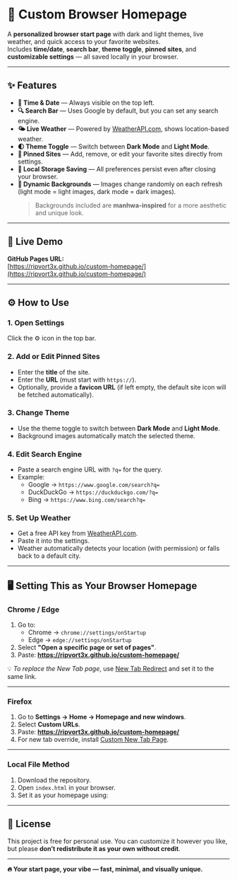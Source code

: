 # 📌 Custom Browser Homepage

A **personalized browser start page** with dark and light themes, live weather, and quick access to your favorite websites.  
Includes **time/date**, **search bar**, **theme toggle**, **pinned sites**, and **customizable settings** — all saved locally in your browser.

---

## ✨ Features

- **📅 Time & Date** — Always visible on the top left.
- **🔍 Search Bar** — Uses Google by default, but you can set any search engine.
- **🌤 Live Weather** — Powered by [WeatherAPI.com](https://www.weatherapi.com/), shows location-based weather.
- **🌓 Theme Toggle** — Switch between **Dark Mode** and **Light Mode**.
- **📌 Pinned Sites** — Add, remove, or edit your favorite sites directly from settings.
- **💾 Local Storage Saving** — All preferences persist even after closing your browser.
- **🎨 Dynamic Backgrounds** — Images change randomly on each refresh (light mode = light images, dark mode = dark images).  
  > Backgrounds included are **manhwa-inspired** for a more aesthetic and unique look.

---

## 🚀 Live Demo

**GitHub Pages URL:**  
[https://ripvort3x.github.io/custom-homepage/](https://ripvort3x.github.io/custom-homepage/)

---

## ⚙️ How to Use

### **1. Open Settings**
Click the ⚙️ icon in the top bar.

### **2. Add or Edit Pinned Sites**
- Enter the **title** of the site.
- Enter the **URL** (must start with `https://`).
- Optionally, provide a **favicon URL** (if left empty, the default site icon will be fetched automatically).

### **3. Change Theme**
- Use the theme toggle to switch between **Dark Mode** and **Light Mode**.
- Background images automatically match the selected theme.

### **4. Edit Search Engine**
- Paste a search engine URL with `?q=` for the query.
- Example:  
  - Google → `https://www.google.com/search?q=`  
  - DuckDuckGo → `https://duckduckgo.com/?q=`  
  - Bing → `https://www.bing.com/search?q=`

### **5. Set Up Weather**
- Get a free API key from [WeatherAPI.com](https://www.weatherapi.com/).
- Paste it into the settings.
- Weather automatically detects your location (with permission) or falls back to a default city.

---

## 🖥 Setting This as Your Browser Homepage

### **Chrome / Edge**
1. Go to:  
   - Chrome → `chrome://settings/onStartup`  
   - Edge → `edge://settings/onStartup`
2. Select **"Open a specific page or set of pages"**.
3. Paste: **https://ripvort3x.github.io/custom-homepage/**

💡 *To replace the New Tab page*, use [New Tab Redirect](https://chrome.google.com/webstore/detail/new-tab-redirect/icpgjfneehieebagbmdbhnlpiopdcmna) and set it to the same link.

---

### **Firefox**
1. Go to **Settings → Home → Homepage and new windows**.
2. Select **Custom URLs**.
3. Paste: **https://ripvort3x.github.io/custom-homepage/**
4. For new tab override, install [Custom New Tab Page](https://addons.mozilla.org/en-US/firefox/addon/custom-new-tab-page/).

---

### **Local File Method**
1. Download the repository.
2. Open `index.html` in your browser.
3. Set it as your homepage using:  

---

## 📜 License
This project is free for personal use. You can customize it however you like, but please **don’t redistribute it as your own without credit**.

---

**🔥 Your start page, your vibe — fast, minimal, and visually unique.**
